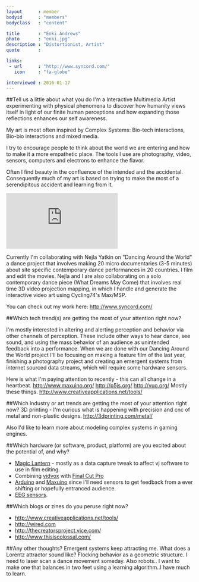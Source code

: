 ```yaml
---
layout      : member
bodyid      : "members"
bodyclass   : "content"

title       : "Enki Andrews"
photo       : "enki.jpg"
description : "Distortionist, Artist"
quote       : 

links:
 - url      : "http://www.syncord.com/"
   icon     : "fa-globe"

interviewed : 2016-01-17
---
```


##Tell us a little about what you do
I'm a Interactive Multimedia Artist experimenting with physical phenomena to discover how humanity views itself in light of our finite human perceptions and how expanding those reflections enhances our self awareness.

My art is most often inspired by Complex Systems: Bio-tech interactions, Bio-bio interactions and mixed media. 

I try to encourage people to think about the world we are entering and how to make it a more empathetic place. The tools I use are photography, video, sensors, computers and electrons to enhance the flavor.

Often I find beauty in the confluence of the intended and the accidental. Consequently much of my art is based on trying to make the most of a serendipitous accident and learning from it. 

<div class="video">
	<iframe src="https://www.youtube.com/embed/ccLvJrCSVdI" frameborder="0" webkitallowfullscreen mozallowfullscreen allowfullscreen></iframe>
</div>

Currently I'm collaborating with Nejla Yatkin on "Dancing Around the World" a dance project that involves making 20 micro documentaries (3-5 minutes) about site specific contemporary dance performances in 20 countries. I film and edit the movies. 
Nejla and I are also collaborating on a solo contemporary dance piece (What Dreams May Come) that involves real time 3D video projection mapping, in which I handle and generate the interactive video art using Cycling74's Max/MSP. 

You can check out my work here: <http://www.syncord.com/>

##Which tech trend(s) are getting the most of your attention right now?

I'm mostly interested in altering and alerting perception and behavior via other channels of perception. These include other ways to hear dance, see sound, and using the mass behavior of an audience as unintended feedback into a performance. When we are done with our Dancing Around the World project I'll be focusing on making a feature film of the last year, finishing a photography project and creating an emergent systems from internet sourced data streams, which will require some hardware sensors.

Here is what I'm paying attention to recently - this can all change in a heartbeat.
<http://www.maxuino.org/>
<http://p5js.org/>
<http://vuo.org/>
Mostly these things. <http://www.creativeapplications.net/tools/>

##Which industry or art trends are getting the most of your attention right now?
3D printing - I'm curious what is happening with precision and cnc of metal and non-plastic designs.
<http://3dprinting.com/metal/>

Also I'd like to learn more about modeling complex systems in gaming engines.

##Which hardware (or software, product, platform) are you excited about the potential of, and why?
- [Magic Lantern](http://www.magiclantern.fm/) - mostly as a data capture tweak to affect vj software to use in film editing.
- Combining [vidvox](https://vidvox.net/) with [Final Cut Pro](http://www.apple.com/final-cut-pro/)
- [Arduino](https://www.arduino.cc/) and [Maxuino](http://www.maxuino.org) since i'll need sensors to get feedback from a ever shifting or hopefully entranced audience.
- [EEG sensors](https://en.wikipedia.org/wiki/Comparison_of_consumer_brain–computer_interfaces).

##Which blogs or zines do you peruse right now?
- <http://www.creativeapplications.net/tools/>
- <http://wired.com>
- <http://thecreatorsproject.vice.com/>
- <http://www.thisiscolossal.com/>
 
##Any other thoughts?
Emergent systems keep attracting me. What does a Lorentz attractor sound like?  Flocking behavior as a geometric structure. I need to laser scan a dance movement someday.
Also robots.. I want to make one that balances in two feet using a learning algorithm..I have much to learn. 